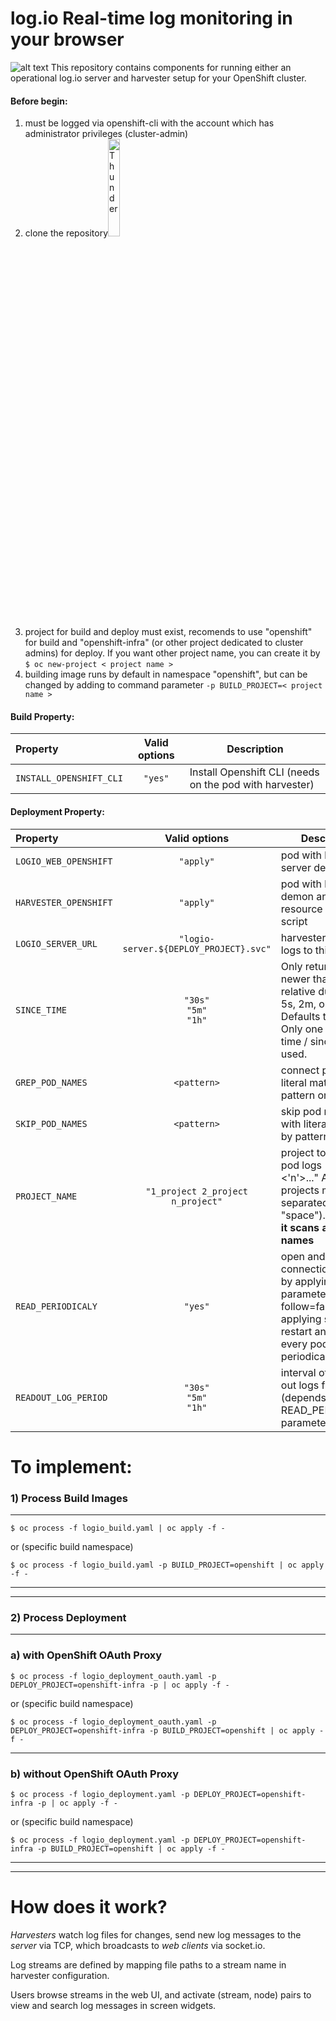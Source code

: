# log.io Real-time log monitoring in your browser

![alt text](https://raw.githubusercontent.com/ros-kamach/log.io_openshift/master/logio.png)
This repository contains components for running either an operational log.io server and harvester setup for your OpenShift cluster. 

#### Before begin:
1) must be logged via openshift-cli with the account which has administrator privileges (cluster-admin)
2) clone the repository<img src="https://help.github.com/assets/images/help/repository/clone-repo-clone-url-button.png" alt="Thunder" width="20%"/>
3) project for build and deploy must exist, recomends to use "openshift" for build and "openshift-infra" (or other project dedicated to cluster admins) for deploy. If you want other project name, you can create it by ```$ oc new-project < project name >```
4) building image runs by default in namespace "openshift", but can be changed by adding to command parameter ```-p BUILD_PROJECT=< project name > ```

#### Build Property:
| Property                   | Valid options   | Description                        |
|:-------------------------|:-----------------:|------------------------------------|         
| ```INSTALL_OPENSHIFT_CLI``` | ```"yes"```    | Install Openshift CLI (needs on the pod with harvester) |

#### Deployment Property:
| Property                      | Valid options                               | Description                                             |
|:------------------------------|:-------------------------------------------:|---------------------------------------------------------|
| ```LOGIO_WEB_OPENSHIFT```     |               ```"apply"```                 | pod with log.io server demon  |
| ```HARVESTER_OPENSHIFT```     |               ```"apply"```                 | pod with harvester demon and resource discovery script  |
| ```LOGIO_SERVER_URL```        | ```"logio-server.${DEPLOY_PROJECT}.svc"```  | harvester sends logs to this URL                        |
| ```SINCE_TIME```              |```"30s"```<br>```"5m"```<br>```"1h"```      | Only return logs newer than a relative duration like 5s, 2m, or 3h. Defaults to all logs. Only one of since-time / since may be used.  |
| ```GREP_POD_NAMES```           |              ```<pattern>```               | connect pods with literal matched by pattern only |
| ```SKIP_POD_NAMES```          |               ```<pattern>```               | skip pod names with literal matched by pattern |
| ```PROJECT_NAME```            | ```"1_project 2_project n_project"```       | project to scan for pod logs ("<1> <'n'>..." Attention projects must be separated by "space"). **If empty it scans all project names** |
| ```READ_PERIODICALY```        |                 ```"yes"```                 | open and close connection to pods by applying parameter "--follow=false" and applying script to restart and read out every pod periodically |
| ```READOUT_LOG_PERIOD```      |  ```"30s"```<br>```"5m"```<br>```"1h"```    | interval of reading out logs from pods (depends on READ_PERIODICALY parameter) |

# To implement:

### 1) Process Build Images
***
```
$ oc process -f logio_build.yaml | oc apply -f -
```
or (specific build namespace)
```
$ oc process -f logio_build.yaml -p BUILD_PROJECT=openshift | oc apply -f -
```
***
***
### 2) Process Deployment 
***
### a) with OpenShift OAuth Proxy
```
$ oc process -f logio_deployment_oauth.yaml -p DEPLOY_PROJECT=openshift-infra -p | oc apply -f -
```
or (specific build namespace)
```
$ oc process -f logio_deployment_oauth.yaml -p DEPLOY_PROJECT=openshift-infra -p BUILD_PROJECT=openshift | oc apply -f -
```
***
### b) without OpenShift OAuth Proxy
```
$ oc process -f logio_deployment.yaml -p DEPLOY_PROJECT=openshift-infra -p | oc apply -f -
```
or (specific build namespace)
```
$ oc process -f logio_deployment.yaml -p DEPLOY_PROJECT=openshift-infra -p BUILD_PROJECT=openshift | oc apply -f -
```
***
***

# How does it work?

*Harvesters* watch log files for changes, send new log messages to the *server* via TCP, which broadcasts to *web clients* via socket.io.

Log streams are defined by mapping file paths to a stream name in harvester configuration.

Users browse streams in the web UI, and activate (stream, node) pairs to view and search log messages in screen widgets.